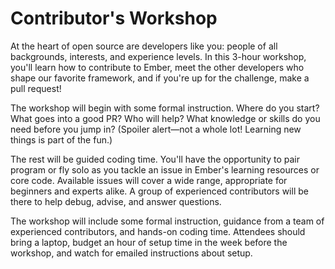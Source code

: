 # Contributor's Workshop

At the heart of open source are developers like you: people of all backgrounds, interests, and experience levels. In this 3-hour workshop, you'll learn how to contribute to Ember, meet the other developers who shape our favorite framework, and if you're up for the challenge, make a pull request!

The workshop will begin with some formal instruction. Where do you start? What goes into a good PR? Who will help? What knowledge or skills do you need before you jump in? (Spoiler alert—not a whole lot! Learning new things is part of the fun.)

The rest will be guided coding time. You'll have the opportunity to pair program or fly solo as you tackle an issue in Ember's learning resources or core code. Available issues will cover a wide range, appropriate for beginners and experts alike. A group of experienced contributors will be there to help debug, advise, and answer questions.

The workshop will include some formal instruction, guidance from a team of experienced contributors, and hands-on coding time. Attendees should bring a laptop, budget an hour of setup time in the week before the workshop, and watch for emailed instructions about setup.
